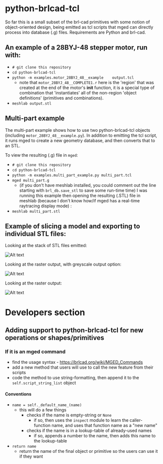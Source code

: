 # python-brlcad-tcl
So far this is a small subset of the brl-cad primitives with some notion of object-oriented design, being emitted as tcl scripts that mged can directly process into database (.g) files. Requirements are Python and brl-cad.


## An example of a 28BYJ-48 stepper motor, run with:  
* `# git clone this repository`
* `cd python-brlcad-tcl`
* `python -m examples.motor_28BYJ_48__example    output.tcl`
  * note that `motor_28BYJ_48__COMPLETE1.r` here is the 'region' that was created at the end of the motor's  __init__ function, it is a special type of combination that 'instantiates' all of the non-region 'object definitions' (primitives and combinations).
* `meshlab output.stl`


## Multi-part example

The multi-part example shows how to use two python-brlcad-tcl objects (including `motor_28BYJ_48__example.py`). In addition to emitting the tcl script, it runs mged to create a new geometry database, and then converts that to an STL.

To view the resulting (.g) file in `mged`:
* `# git clone this repository`
* `cd python-brlcad-tcl`
* `python -m examples.multi_part_example.py multi_part.tcl`
* `mged multi_part.g`
  * (if you don't have meshlab installed, you could comment out the line starting with `brl_db.save_stl` to save some run-time time)
I was running this example then opening the resulting (.STL) file in meshlab (because I don't know how/if mged has a real-time raytracing display mode) :
* `meshlab multi_part.stl`

## Example of slicing a model and exporting to individual STL files:
Looking at the stack of STL files emitted:

![Alt text](examples/output/microfluidic_pump/microfluidic_pump_slices_manually_created_animation.gif?raw=true "Animated GIF of the STL slices being shown and hidden")

Looking at the raster output, with greyscale output option:

![Alt text](examples/output/microfluidic_pump/microfluidic_pump_greyscale.gif?raw=true "")

Looking at the raster output:

![Alt text](examples/output/microfluidic_pump/microfluidic_pump_bw.gif?raw=true "")

# Developers section
## Adding support to python-brlcad-tcl for new operations or shapes/primitives
### If it is an mged command
* find the usage syntax - <https://brlcad.org/wiki/MGED_Commands>
* add a new method that users will use to call the new feature from their scripts
* code the method to use string-formatting, then append it to the `self.script_string_list` object

#### Conventions
* `name = self._default_name_(name)`
  * this will do a few things
    * checks if the name is empty-string or `None`
      * if so, then uses the `inspect` module to learn the caller-function name, and uses that function name as a "new name"
    * checks if the name is in a lookup-table of already-used names
      * if so, appends a number to the name, then adds this name to the lookup-table
* `return name`
  * return the name of the final object or primitive so the users can use it if they want
 
